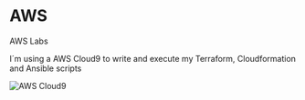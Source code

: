 # AWS
AWS Labs

I´m using a AWS Cloud9 to write and execute my Terraform, Cloudformation and Ansible scripts

![AWS Cloud9](https://ericsakamoto.github.io/img/skmt-cloud9.png)
